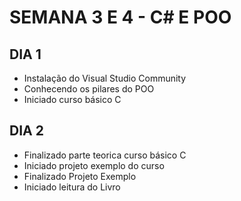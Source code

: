 # SEMANA 3 E 4 - C# E POO

## DIA 1

- Instalação do Visual Studio Community
- Conhecendo os pilares do POO
- Iniciado curso básico C

## DIA 2

- Finalizado parte teorica curso básico C
- Iniciado projeto exemplo do curso
- Finalizado Projeto Exemplo
- Iniciado leitura do Livro

